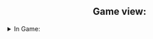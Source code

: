 
 <h2 align="center"> Game view: </h2>
 
  <details><summary>In Game:</summary>
<p>
   <p align="center">
<kbd>
  <img src="https://user-images.githubusercontent.com/90765306/180239292-a63bf974-6e34-4fa2-8a89-c2698eb8d906.png" alt="" width="420"/>
</kbd>
    <kbd>
  <img src="https://user-images.githubusercontent.com/90765306/180239333-29adf374-694c-48f3-bafe-444ceda8ac3d.png" alt="" width="420"/>
</kbd>
    
<kbd>
  <img src="https://user-images.githubusercontent.com/90765306/180239351-306d6a5f-1513-4805-ac3b-b2c57867d971.png" alt="" width="420 "/>
</kbd>
    <kbd>
  <img src="https://user-images.githubusercontent.com/90765306/180239371-f712bcde-d9e3-479d-8573-5ebfe20bc1e7.png" alt="" width="420 "/>
</kbd>
    

<kbd>
  <img src="https://user-images.githubusercontent.com/90765306/180239384-285681b2-a7b3-4c94-bb8f-2e9542bf8578.png" alt="" width="420 "/>
</kbd>
    <kbd>
  <img src="https://user-images.githubusercontent.com/90765306/180239424-cb91ce67-b6b5-4ec5-b7b6-5712d12ee6da.png" alt="" width="420 "/>  
</kbd>
    
 </p> 
</p>
</details>
